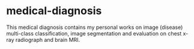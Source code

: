 # medical-diagnosis
This medical diagnosis contains my personal works on image (disease) multi-class classification, image segmentation and evaluation on chest x-ray radiograph and brain MRI.
